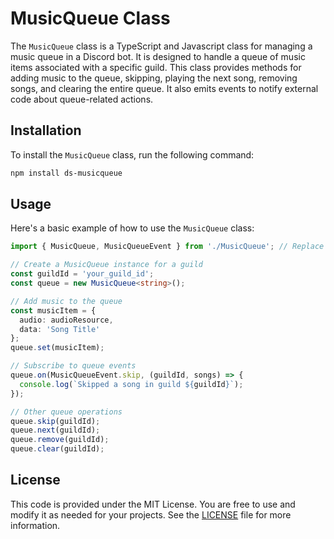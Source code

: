 # MusicQueue Class

The `MusicQueue` class is a TypeScript and Javascript class for managing a music queue in a Discord bot. It is designed to handle a queue of music items associated with a specific guild. This class provides methods for adding music to the queue, skipping, playing the next song, removing songs, and clearing the entire queue. It also emits events to notify external code about queue-related actions.

## Installation

To install the `MusicQueue` class, run the following command:

```bash
npm install ds-musicqueue
```

## Usage

Here's a basic example of how to use the `MusicQueue` class:

```typescript
import { MusicQueue, MusicQueueEvent } from './MusicQueue'; // Replace with the actual path to the .d.ts file

// Create a MusicQueue instance for a guild
const guildId = 'your_guild_id';
const queue = new MusicQueue<string>();

// Add music to the queue
const musicItem = {
  audio: audioResource,
  data: 'Song Title'
};
queue.set(musicItem);

// Subscribe to queue events
queue.on(MusicQueueEvent.skip, (guildId, songs) => {
  console.log(`Skipped a song in guild ${guildId}`);
});

// Other queue operations
queue.skip(guildId);
queue.next(guildId);
queue.remove(guildId);
queue.clear(guildId);
```

## License
This code is provided under the MIT License. You are free to use and modify it as needed for your projects. See the [LICENSE](LICENSE) file for more information.